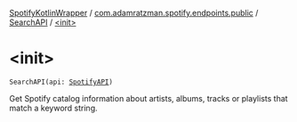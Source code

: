 [SpotifyKotlinWrapper](../../index.md) / [com.adamratzman.spotify.endpoints.public](../index.md) / [SearchAPI](index.md) / [&lt;init&gt;](./-init-.md)

# &lt;init&gt;

`SearchAPI(api: `[`SpotifyAPI`](../../com.adamratzman.spotify.main/-spotify-a-p-i/index.md)`)`

Get Spotify catalog information about artists, albums, tracks or playlists that match a keyword string.

